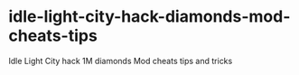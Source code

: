 # idle-light-city-hack-diamonds-mod-cheats-tips
Idle Light City hack 1M diamonds Mod cheats tips and tricks
